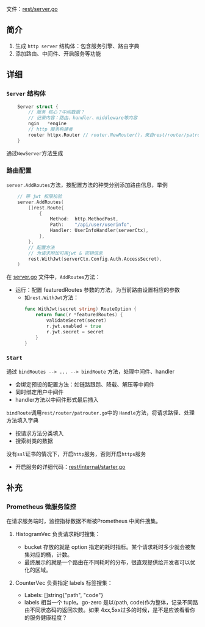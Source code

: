 文件：[rest/server.go](../rest/server.go)

## 简介
1. 生成 `http server` 结构体：包含服务引擎、路由字典
2. 添加路由、中间件、开启服务等功能

## 详细
### `Server` 结构体
```go
	Server struct {
		// 服务 核心？中间数据？
		// 记录内容：路由、handler、middleware等内容
		ngin   *engine
		// http 服务构建者
		router httpx.Router // router.NewRouter()，来自rest/router/patrouter.go
	}
```
通过`NewServer`方法生成

### 路由配置
`server.AddRoutes`方法，按配置方法的种类分别添加路由信息，举例
```go
	// 带 jwt 权限校验
	server.AddRoutes(
		[]rest.Route{
			{
				Method:  http.MethodPost,
				Path:    "/api/user/userinfo",
				Handler: UserInfoHandler(serverCtx),
			},
		},
		// 配置方法
		// 为请求附加可用jwt & 密钥信息
		rest.WithJwt(serverCtx.Config.Auth.AccessSecret),
	)
```
在 [server.go](../rest/server.go) 文件中，`AddRoutes`方法：
- 运行：配置 featuredRoutes 参数的方法，为当前路由设置相应的参数
  - 如`rest.WithJwt`方法：
    ```go
    func WithJwt(secret string) RouteOption {
        return func(r *featuredRoutes) {
            validateSecret(secret)
            r.jwt.enabled = true
            r.jwt.secret = secret
        }
    }
    ```
  
### `Start`
通过 `bindRoutes --> ... --> bindRoute` 方法，处理中间件、handler
- 会绑定预设的配置方法：如链路跟踪、降载、解压等中间件
- 同时绑定用户中间件
- handler方法以中间件形式最后插入

`bindRoute`调用`rest/router/patrouter.go`中的 `Handle`方法，将请求路径、处理方法填入字典
- 按请求方法分类填入
- 搜索树类的数据

没有`ssl`证书的情况下，开启`http`服务，否则开启`https`服务
- 开启服务的详细代码：[rest/internal/starter.go](../rest/internal/starter.go)

## 补充
### Prometheus 微服务监控
在请求服务端时，监控指标数据不断被Prometheus 中间件搜集。
1. HistogramVec 负责请求耗时搜集：
   - bucket 存放的就是 option 指定的耗时指标。某个请求耗时多少就会被聚集对应的桶，计数。
   - 最终展示的就是一个路由在不同耗时的分布，很直观提供给开发者可以优化的区域。


2. CounterVec 负责指定 labels 标签搜集：
   - Labels: []string{"path", "code"}
   - labels 相当一个 tuple。go-zero 是以(path, code)作为整体，记录不同路由不同状态码的返回次数。如果 4xx,5xx过多的时候，是不是应该看看你的服务健康程度？




